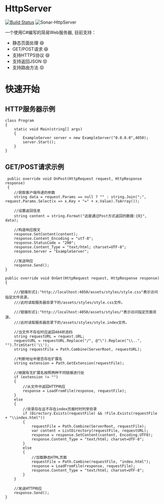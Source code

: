 # HttpServer
[![Build Status](https://www.travis-ci.org/qinyuanpei/HttpServer.svg?branch=master)](https://www.travis-ci.org/qinyuanpei/HttpServer)
![Sonar-HttpServer](https://sonarcloud.io/api/project_badges/measure?project=Sonar-HttpServer&metric=alert_status)

一个使用C#编写的简易Web服务器, 目前支持：
* 静态页面处理 :smile:
* GET/POST请求 :smile:
* 支持HTTPS协议 :smile:
* 支持返回JSON :worried:
* 支持路由方法 :worried:

# 快速开始

## HTTP服务器示例
```
class Program
{
    static void Main(string[] args)
    {
        ExampleServer server = new ExampleServer("0.0.0.0",4050);
        server.Start();
    }
}
```

## GET/POST请求示例
```
 public override void OnPost(HttpRequest request, HttpResponse response)
 {
    //获取客户端传递的参数
    string data = request.Params == null ? "" : string.Join(";", request.Params.Select(x => x.Key + "=" + x.Value).ToArray());

    //设置返回信息
    string content = string.Format("这是通过Post方式返回的数据:{0}", data);

    //构造响应报文
    response.SetContent(content);
    response.Content_Encoding = "utf-8";
    response.StatusCode = "200";
    response.Content_Type = "text/html; charset=UTF-8";
    response.Server = "ExampleServer";

    //发送响应
    response.Send();
}

public override void OnGet(HttpRequest request, HttpResponse response)
{

    ///链接形式1:"http://localhost:4050/assets/styles/style.css"表示访问指定文件资源，
    ///此时读取服务器目录下的/assets/styles/style.css文件。

    ///链接形式1:"http://localhost:4050/assets/styles/"表示访问指定页面资源，
    ///此时读取服务器目录下的/assets/styles/style.index文件。

    //当文件不存在时应返回404状态码
    string requestURL = request.URL;
    requestURL = requestURL.Replace("/", @"\").Replace("\\..", "").TrimStart('\\');
    string requestFile = Path.Combine(ServerRoot, requestURL);

    //判断地址中是否存在扩展名
    string extension = Path.GetExtension(requestFile);

    //根据有无扩展名按照两种不同链接进行处
    if (extension != "")
    {
        //从文件中返回HTTP响应
        response = LoadFromFile(response, requestFile);
    } 
    else
    {
        //目录存在且不存在index页面时时列举目录
        if (Directory.Exists(requestFile) && !File.Exists(requestFile + "\\index.html"))
        {
            requestFile = Path.Combine(ServerRoot, requestFile);
            var content = ListDirectory(requestFile, requestURL);
            response = response.SetContent(content, Encoding.UTF8);
            response.Content_Type = "text/html; charset=UTF-8";
        } 
        else
        {
            //加载静态HTML页面
            requestFile = Path.Combine(requestFile, "index.html");
            response = LoadFromFile(response, requestFile);
            response.Content_Type = "text/html; charset=UTF-8";
        }
    }

    //发送HTTP响应
    response.Send();
}
```





